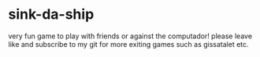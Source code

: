 # sink-da-ship
very fun game to play with friends or against the computador!
please leave like and subscribe to my git for more exiting games such as gissatalet etc.
